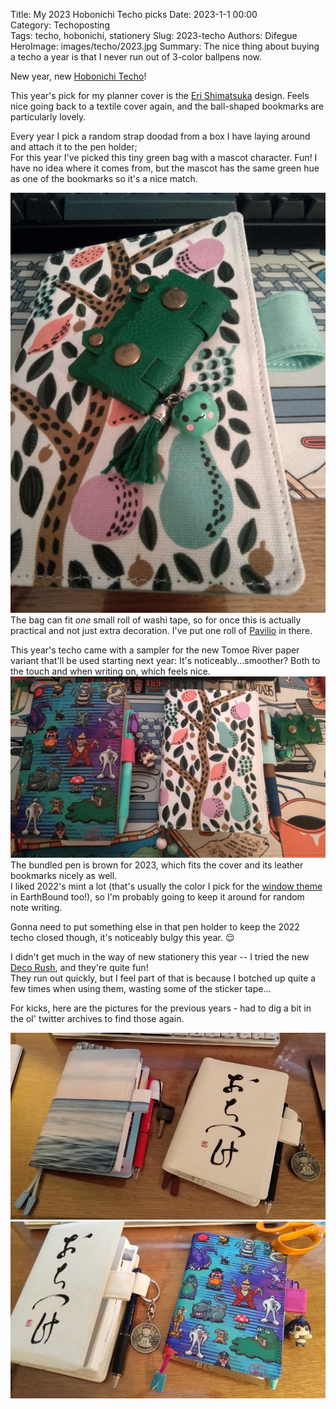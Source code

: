 Title: My 2023 Hobonichi Techo picks
Date: 2023-1-1 00:00  
Category: Techoposting  
Tags: techo, hobonichi, stationery
Slug: 2023-techo
Authors: Difegue  
HeroImage: images/techo/2023.jpg 
Summary: The nice thing about buying a techo a year is that I never run out of 3-color ballpens now. 

New year, new [Hobonichi Techo](https://www.1101.com/store/techo/en/)!

This year's pick for my planner cover is the [Eri Shimatsuka](https://www.1101.com/store/techo/en/2023/pc/detail_cover/oc23_shimatsuka/) design. Feels nice going back to a textile cover again, and the ball-shaped bookmarks are particularly lovely.  

Every year I pick a random strap doodad from a box I have laying around and attach it to the pen holder;  
For this year I've picked this tiny green bag with a mascot character. Fun! I have no idea where it comes from, but the mascot has the same green hue as one of the bookmarks so it's a nice match.      

![k-kawaii...](images/techo/2023cover.jpg)  
The bag can fit _one_ small roll of washi tape, so for once this is actually practical and not just extra decoration. I've put one roll of [Pavilio](https://www.1101.com/store/techo/en/2023/pc/detail_toolstoys/s_pavilio/) in there.  

This year's techo came with a sampler for the new Tomoe River paper variant that'll be used starting next year: It's noticeably...smoother? Both to the touch and when writing on, which feels nice.  
![2022 vs 2023 techo](images/techo/2023.jpg)  
The bundled pen is brown for 2023, which fits the cover and its leather bookmarks nicely as well.  
I liked 2022's mint a lot (that's usually the color I pick for the [window theme](https://knowyourmeme.com/photos/1082668-earthbound-mother) in EarthBound too!), so I'm probably going to keep it around for random note writing.  

Gonna need to put something else in that pen holder to keep the 2022 techo closed though, it's noticeably bulgy this year. 😌  

I didn't get much in the way of new stationery this year -- I tried the new [Deco Rush](https://www.1101.com/store/techo/en/magazine/tt_report/202209/), and they're quite fun!  
They run out quickly, but I feel part of that is because I botched up quite a few times when using them, wasting some of the sticker tape...  

For kicks, here are the pictures for the previous years - had to dig a bit in the ol' twitter archives to find those again.  

![2020 vs 2021 techo](images/techo/2021.jpg)  
![2021 vs 2022 techo](images/techo/2022.jpg)
